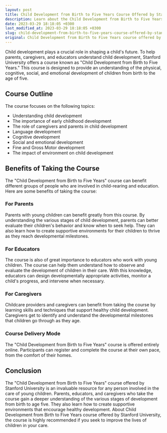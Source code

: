```yaml
---
layout: post
title: Child Development from Birth to Five Years Course Offered by Stanford University
description: Learn about the Child Development from Birth to Five Years Course offered by Stanford University, its course outline, and the benefits of taking this course for parents, educators, and caregivers.
date: 2023-03-29 18:18:05 +0300
last_modified_at: 2023-03-29 18:18:05 +0300
slug: child-development-from-birth-to-five-years-course-offered-by-stanford-university
original: Child Development from Birth to Five Years course offered by Stanford University
---
```


Child development plays a crucial role in shaping a child's future. To help parents, caregivers, and educators understand child development, Stanford University offers a course known as "Child Development from Birth to Five Years." This course is designed to provide an understanding of the physical, cognitive, social, and emotional development of children from birth to the age of five. 

## Course Outline

The course focuses on the following topics:

- Understanding child development
- The importance of early childhood development 
- The role of caregivers and parents in child development 
- Language development 
- Cognitive development 
- Social and emotional development 
- Fine and Gross Motor development 
- The impact of environment on child development 

## Benefits of Taking the Course

The "Child Development from Birth to Five Years" course can benefit different groups of people who are involved in child-rearing and education. Here are some benefits of taking the course: 

### For Parents

Parents with young children can benefit greatly from this course.  By understanding the various stages of child development, parents can better evaluate their children's behavior and know when to seek help. They can also learn how to create supportive environments for their children to thrive as they reach developmental milestones.

### For Educators

The course is also of great importance to educators who work with young children. The course can help them understand how to observe and evaluate the development of children in their care. With this knowledge, educators can design developmentally appropriate activities, monitor a child's progress, and intervene when necessary.

### For Caregivers

Childcare providers and caregivers can benefit from taking the course by learning skills and techniques that support healthy child development. Caregivers get to identify and understand the developmental milestones that children go through as they age.

### Course Delivery Mode

The "Child Development from Birth to Five Years" course is offered entirely online. Participants can register and complete the course at their own pace, from the comfort of their homes. 

## Conclusion

The "Child Development from Birth to Five Years" course offered by Stanford University is an invaluable resource for any person involved in the care of young children. Parents, educators, and caregivers who take the course gain a deeper understanding of the various stages of development from birth to age five. They also learn how to create supportive environments that encourage healthy development. About Child Development from Birth to Five Years course offered by Stanford University, the course is highly recommended if you seek to improve the lives of children in your care.